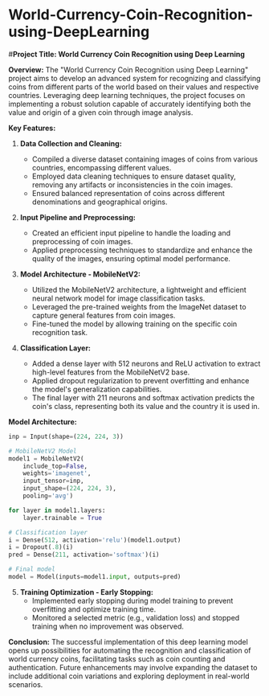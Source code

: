 # World-Currency-Coin-Recognition-using-DeepLearning
#**Project Title: World Currency Coin Recognition using Deep Learning**

**Overview:**
The "World Currency Coin Recognition using Deep Learning" project aims to develop an advanced system for recognizing and classifying coins from different parts of the world based on their values and respective countries. Leveraging deep learning techniques, the project focuses on implementing a robust solution capable of accurately identifying both the value and origin of a given coin through image analysis.

**Key Features:**

1. **Data Collection and Cleaning:**
   - Compiled a diverse dataset containing images of coins from various countries, encompassing different values.
   - Employed data cleaning techniques to ensure dataset quality, removing any artifacts or inconsistencies in the coin images.
   - Ensured balanced representation of coins across different denominations and geographical origins.

2. **Input Pipeline and Preprocessing:**
   - Created an efficient input pipeline to handle the loading and preprocessing of coin images.
   - Applied preprocessing techniques to standardize and enhance the quality of the images, ensuring optimal model performance.

3. **Model Architecture - MobileNetV2:**
   - Utilized the MobileNetV2 architecture, a lightweight and efficient neural network model for image classification tasks.
   - Leveraged the pre-trained weights from the ImageNet dataset to capture general features from coin images.
   - Fine-tuned the model by allowing training on the specific coin recognition task.

4. **Classification Layer:**
   - Added a dense layer with 512 neurons and ReLU activation to extract high-level features from the MobileNetV2 base.
   - Applied dropout regularization to prevent overfitting and enhance the model's generalization capabilities.
   - The final layer with 211 neurons and softmax activation predicts the coin's class, representing both its value and the country it is used in.

**Model Architecture:**
```python
inp = Input(shape=(224, 224, 3))

# MobileNetV2 Model
model1 = MobileNetV2(
    include_top=False,
    weights='imagenet',
    input_tensor=inp,
    input_shape=(224, 224, 3),
    pooling='avg')

for layer in model1.layers:
    layer.trainable = True  

# Classification layer
i = Dense(512, activation='relu')(model1.output)
i = Dropout(.8)(i)
pred = Dense(211, activation='softmax')(i)

# Final model
model = Model(inputs=model1.input, outputs=pred)
```

5. **Training Optimization - Early Stopping:**
   - Implemented early stopping during model training to prevent overfitting and optimize training time.
   - Monitored a selected metric (e.g., validation loss) and stopped training when no improvement was observed.

**Conclusion:**
The successful implementation of this deep learning model opens up possibilities for automating the recognition and classification of world currency coins, facilitating tasks such as coin counting and authentication. Future enhancements may involve expanding the dataset to include additional coin variations and exploring deployment in real-world scenarios.
